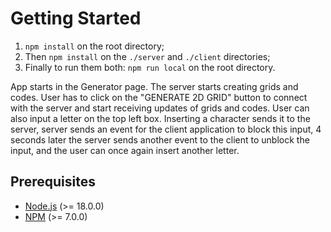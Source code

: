 # Getting Started

1. `npm install` on the root directory;
2. Then `npm install` on the `./server` and `./client` directories;
3. Finally to run them both: `npm run local` on the root directory.

App starts in the Generator page. The server starts creating grids and codes. User has to click on the "GENERATE 2D GRID" button to connect with the server and start receiving updates of grids and codes.
User can also input a letter on the top left box. Inserting a character sends it to the server, server sends an event for the client application to block this input, 4 seconds later the server sends another event to the client to unblock the input, and the user can once again insert another letter.

## Prerequisites

- [Node.js](https://nodejs.org/en/) (>= 18.0.0)
- [NPM](https://www.npmjs.com/) (>= 7.0.0)
